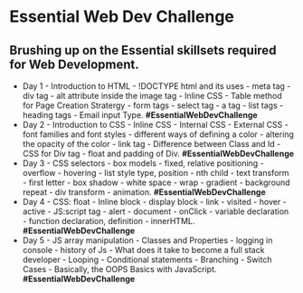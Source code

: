 # Essential Web Dev Challenge <br>
## Brushing up on the Essential skillsets required for Web Development.<br>
* Day 1 - Introduction to HTML - !DOCTYPE html and its uses - meta tag - div tag - alt attribute inside the image tag - Inline CSS - Table method for Page Creation Stratergy - form tags - select tag - a tag - list tags - heading tags - Email input Type. **#EssentialWebDevChallenge**<br>
* Day 2 - Introduction to CSS - Inline CSS - Internal CSS - External CSS - font families and font styles - different ways of defining a color - altering the opacity of the color - link tag - Difference between Class and Id - CSS for Div tag - float and padding of Div. **#EssentialWebDevChallenge**
* Day 3 - CSS selectors - box models - fixed, relative positioning - overflow -  hovering - list style type, position - nth child - text transform - first letter  - box shadow - white space - wrap - gradient - background repeat - div transform - animation. **#EssentialWebDevChallenge**
* Day 4 - CSS: float - Inline block - display block - link - visited - hover - active - JS:script tag - alert - document - onClick - variable declaration - function declaration, definition - innerHTML.
**#EssentialWebDevChallenge**
* Day 5 - JS array manipulation - Classes and Properties - logging in console - history of Js - What does it take to become a full stack developer - Looping - Conditional statements - Branching - Switch Cases - Basically, the OOPS Basics with JavaScript. **#EssentialWebDevChallenge**
